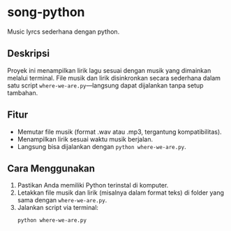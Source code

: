 # song‑python

Music lyrcs sederhana dengan python.

## Deskripsi
Proyek ini menampilkan lirik lagu sesuai dengan musik yang dimainkan melalui terminal. File musik dan lirik disinkronkan secara sederhana dalam satu script `where‑we‑are.py`—langsung dapat dijalankan tanpa setup tambahan.

## Fitur
- Memutar file musik (format .wav atau .mp3, tergantung kompatibilitas).
- Menampilkan lirik sesuai waktu musik berjalan.
- Langsung bisa dijalankan dengan `python where‑we‑are.py`.

## Cara Menggunakan
1. Pastikan Anda memiliki Python terinstal di komputer.
2. Letakkan file musik dan lirik (misalnya dalam format teks) di folder yang sama dengan `where‑we‑are.py`.
3. Jalankan script via terminal:
   ```bash
   python where‑we‑are.py
